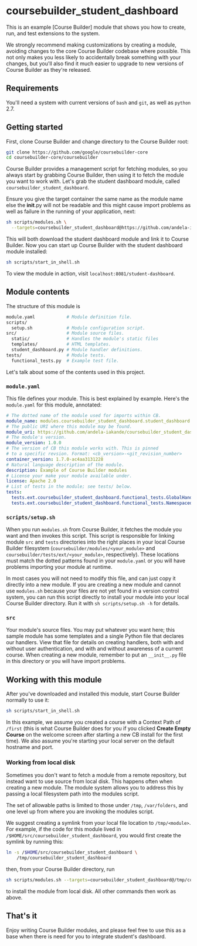# coursebuilder_student_dashboard

This is an example [Course Builder] module that shows you how to create, run,
and test extensions to the system. 

We strongly recommend making customizations by creating a module, avoiding
changes to the core Course Builder codebase where possible. This not only makes
you less likely to accidentally break something with your changes, but you'll
also find it much easier to upgrade to new versions of Course Builder as they're
released.

## Requirements

You'll need a system with current versions of `bash` and `git`, as well as
`python` 2.7.

## Getting started

First, clone Course Builder and change directory to the Course Builder root:

```sh
git clone https://github.com/google/coursebuilder-core
cd coursebuilder-core/coursebuilder
```

Course Builder provides a management script for fetching modules, so you always
start by grabbing Course Builder, then using it to fetch the module you want to
work with. Let's grab the student dashboard module, called `coursebuilder_student_dashboard`.

Ensure you give the target container the same name as the module name else the __init__.py 
will not be readable and this might cause import problems as well as failure in the running of your application,
next:

```sh
sh scripts/modules.sh \
  --targets=coursebuilder_student_dashboard@https://github.com/andela-iakande/coursebuilder_student_dashboard.git
```

This will both download the student dashboard module and link it to Course Builder. Now you can
start up Course Builder with the student dashboard module installed:

```sh
sh scripts/start_in_shell.sh
```

To view the module in action, visit `localhost:8081/student-dashboard`.

## Module contents

The structure of this module is

```sh
module.yaml            # Module definition file.
scripts/
  setup.sh             # Module configuration script.
src/                   # Module source files.
  static/              # Handles the module's static files
  templates/           # HTML templates.
  student_dashboard.py # Module handler definitions.
tests/                 # Module tests.
  functional_tests.py  # Example test file.
```

Let's talk about some of the contents used in this project.

### `module.yaml`

This file defines your module. This is best explained by example. Here's the
`module.yaml` for this module, annotated:

```yaml
# The dotted name of the module used for imports within CB.
module_name: modules.coursebuilder_student_dashboard.student_dashboard
# The public URI where this module may be found.
module_uri: https://github.com/andela-iakande/coursebuilder_student_dashboard.git
# The module's version.
module_version: 1.0.0
# The version of CB this module works with. This is pinned
# to a specific revsion. Format: <cb_version>-<git_revision_number>
container_version: 1.7.0-ac4aa3131228
# Natural language description of the module.
description: Example of Course Builder modules
# License your make your module available under.
license: Apache 2.0
# List of tests in the module; see tests/ below.
tests:
  tests.ext.coursebuilder_student_dashboard.functional_tests.GlobalHandlerTest: 2
  tests.ext.coursebuilder_student_dashboard.functional_tests.NamespacedHandlerTest: 2
```

### `scripts/setup.sh`

When you run `modules.sh` from Course Builder, it fetches the module you want
and then invokes this script. This script is responsible for linking module
`src` and `tests` directories into the right places in your local Course Builder
filesystem (`coursebuilder/modules/<your_module>` and
`coursebuilder/tests/ext/<your_module>`, respectively). These locations must
match the dotted patterns found in your `module.yaml` or you will have problems
importing your module at runtime.

In most cases you will not need to modify this file, and can just copy it
directly into a new module. If you are creating a new module and cannot use
`modules.sh` because your files are not yet found in a version control system,
you can run this script directly to install your module into your local Course
Builder directory. Run it with `sh scripts/setup.sh -h` for details.

### `src`

Your module's source files. You may put whatever you want here; this sample
module has some templates and a single Python file that declares our handlers.
View that file for details on creating handlers, both with and without user
authentication, and with and without awareness of a current course. When
creating a new module, remember to put an `__init__.py` file in this directory
or you will have import problems.


## Working with this module

After you've downloaded and installed this module, start Course Builder normally
to use it:

```sh
sh scripts/start_in_shell.sh
```

In this example, we assume you created a course with a Context Path of `/first`
(this is what Course Builder does for you if you clicked **Create Empty Course**
on the welcome screen after starting a new CB install for the first time). We
also assume you're starting your local server on the default hostname and port.


### Working from local disk

Sometimes you don't want to fetch a module from a remote repository, but instead
want to use source from local disk. This happens often when creating a new
module. The module system allows you to address this by passing a local
filesystem path into the modules script.

The set of allowable paths is limited to those under `/tmp`, `/var/folders`, and
one level up from where you are invoking the modules script.

We suggest creating a symlink from your local file location to `/tmp/<module>`.
For example, if the code for this module lived in
`/$HOME/src/coursebuilder_student_dashboard`, you would first create the
symlink by running this:

```sh
ln -s /$HOME/src/coursebuilder_student_dashboard \
    /tmp/coursebuilder_student_dashboard
```

then, from your Course Builder directory, run

```sh
sh scripts/modules.sh --targets=coursebuilder_student_dashboard@/tmp/coursebuilder_student_dashboard
```

to install the module from local disk. All other commands then work as above.

## That's it

Enjoy writing Course Builder modules, and please feel free to use this as a
base when there is need for you to integrate student's dashboard. 


